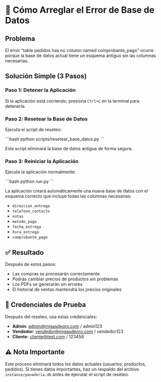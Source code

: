 # 🔧 Cómo Arreglar el Error de Base de Datos

## Problema
El error "table pedidos has no column named comprobante_pago" ocurre porque la base de datos actual tiene un esquema antiguo sin las columnas necesarias.

## Solución Simple (3 Pasos)

### Paso 1: Detener la Aplicación
Si la aplicación está corriendo, presiona `Ctrl+C` en la terminal para detenerla.

### Paso 2: Resetear la Base de Datos
Ejecuta el script de reseteo:

\`\`\`bash
python scripts/resetear_base_datos.py
\`\`\`

Este script eliminará la base de datos antigua de forma segura.

### Paso 3: Reiniciar la Aplicación
Ejecuta la aplicación normalmente:

\`\`\`bash
python run.py
\`\`\`

La aplicación creará automáticamente una nueva base de datos con el esquema correcto que incluye todas las columnas necesarias:
- `direccion_entrega`
- `telefono_contacto`
- `notas`
- `metodo_pago`
- `fecha_entrega`
- `hora_entrega`
- `comprobante_pago`

## ✅ Resultado
Después de estos pasos:
- Las compras se procesarán correctamente
- Podrás cambiar precios de productos sin problemas
- Los PDFs se generarán sin errores
- El historial de ventas mantendrá los precios originales

## 🔐 Credenciales de Prueba
Después del reseteo, usa estas credenciales:
- **Admin**: admin@migasdeoro.com / admin123
- **Vendedor**: vendedor@migasdeoro.com / vendedor123
- **Cliente**: cliente@test.com / 123456

## ⚠️ Nota Importante
Este proceso eliminará todos los datos actuales (usuarios, productos, pedidos). Si tienes datos importantes, haz un respaldo del archivo `instance/panaderia.db` antes de ejecutar el script de reseteo.
